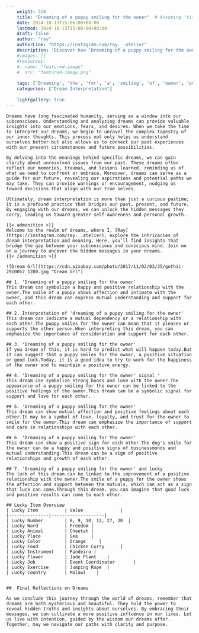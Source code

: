 ```yaml
---
    weight: 318
    title: "Dreaming of a puppy smiling for the owner"  # Assuming 'title' column exists
    date: 2024-10-13T15:06:00+08:00
    lastmod: 2024-10-13T15:06:00+08:00
    draft: false
    author: "ray"
    authorLink: "https://instagram.com/ray._.atelier"
    description: "Discover how 'Dreaming of a puppy smiling for the owner' can interpret your future and uncover its significant meanings in your life."
    #images: []
    #resources:
    #- name: "featured-image"
    #  src: "featured-image.png"
    
    tags: ['Dreaming', 'the', 'for', 'a', 'smiling', 'of', 'owner', 'puppy']
    categories: ["Dream Interpretation"]
    
    lightgallery: true
---
```

    
    Dreams have long fascinated humanity, serving as a window into our subconscious. Understanding and analyzing dreams can provide valuable insights into our emotions, fears, and desires. When we take the time to interpret our dreams, we begin to unravel the complex tapestry of our inner thoughts. This process not only helps us understand ourselves better but also allows us to connect our past experiences with our present circumstances and future possibilities.
    
    By delving into the meanings behind specific dreams, we can gain clarity about unresolved issues from our past. These dreams often reflect our memories, traumas, and lessons learned, reminding us of what we need to confront or embrace. Moreover, dreams can serve as a guide for our future, revealing our aspirations and potential paths we may take. They can provide warnings or encouragement, nudging us toward decisions that align with our true selves.
    
    Ultimately, dream interpretation is more than just a curious pastime; it is a profound practice that bridges our past, present, and future. By engaging with our dreams, we can unlock the hidden messages they carry, leading us toward greater self-awareness and personal growth.
    
    {{< admonition >}}
    Welcome to the realm of dreams, where I, [Ray](https://instagram.com/ray._.atelier), explore the intricacies of dream interpretation and meaning. Here, you’ll find insights that bridge the gap between your subconscious and conscious mind. Join me on a journey to uncover the hidden messages in your dreams.
    {{< /admonition >}}
    
    ![Dream Grl](https://cdn.pixabay.com/photo/2017/11/02/03/35/gothic-2910057_1280.jpg "Dream Grl")
    
    ## 1. 'Dreaming of a puppy smiling for the owner'
    This dream can symbolize a happy and positive relationship with the owner.The smile of a puppy shows affection and intimate with the owner, and this dream can express mutual understanding and support for each other.
    
    ## 2. Interpretation of 'dreaming of a puppy smiling for the owner'
    This dream can indicate a mutual dependency or a relationship with each other.The puppy smiles for the owner can mean that it pleases or supports the other person.When interpreting this dream, you can emphasize the importance of consideration and support for each other.
    
    ## 3. 'Dreaming of a puppy smiling for the owner'
    If you dream of this, it is hard to predict what will happen today.But it can suggest that a puppy smiles for the owner, a positive situation or good luck.Today, it is a good idea to try to work for the happiness of the owner and to maintain a positive energy.
    
    ## 4. 'Dreaming of a puppy smiling for the owner' signal '
    This dream can symbolize strong bonds and love with the owner.The appearance of a puppy smiling for the owner can be linked to the positive feelings of the owner.This dream can be a symbolic signal for support and love for each other.
    
    ## 5. 'Dreaming of a puppy smiling for the owner'
    This dream can show mutual affection and positive feelings about each other.It may be a symbol of love, loyalty, and trust for the owner to smile for the owner.This dream can emphasize the importance of support and care in relationships with each other.
    
    ## 6. 'Dreaming of a puppy smiling for the owner'
    This dream can show a positive sign for each other.The dog's smile for the owner can be a happy and positive signs of businessmonds and mutual understanding.This dream can be a sign of positive relationships and growth of each other.
    
    ## 7. 'Dreaming of a puppy smiling for the owner' and lucky
    The luck of this dream can be linked to the improvement of a positive relationship with the owner.The smile of a puppy for the owner shows the affection and support between the mutuals, which can act as a sign that luck can come.Through this dream, you can imagine that good luck and positive results can come to each other.
    
    ## Lucky Item Overview
    | Lucky Item          | Value              |
    |---------------|--------------------|
    | Lucky Number        | 8, 9, 10, 12, 27, 30  |
    | Lucky Word          | Freedom |
    | Lucky Animal        | Cheetah |
    | Lucky Place         | Sea     |
    | Lucky Color         | Orange     |
    | Lucky Food          | Chicken Curry      |
    | Lucky Instrument    | Pandeiro |
    | Lucky Flower        | Jade Plant    |
    | Lucky Job           | Event Coordinator       |
    | Lucky Exercise      | Jumping Rope  |
    | Lucky Country       | Malawi    |
    
    
    ##  Final Reflections on Dreams
    
    As we conclude this journey through the world of dreams, remember that dreams are both mysterious and beautiful. They hold the power to reveal hidden truths and insights about ourselves. By embracing their messages, we can cultivate a more positive influence in our lives. Let us live with intention, guided by the wisdom our dreams offer. Together, may we navigate our paths with clarity and purpose.
    
